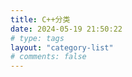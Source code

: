 ```yaml
---
title: C++分类
date: 2024-05-19 21:50:22
# type: tags
layout: "category-list"
# comments: false
---
```

